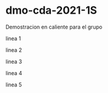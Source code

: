 # dmo-cda-2021-1S
Demostracion en caliente para el grupo

linea 1

linea 2

linea 3

linea 4

linea 5
